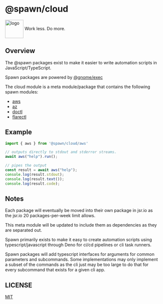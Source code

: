 # @spawn/cloud

<div height=30" vertical-align="top">
<image src="https://raw.githubusercontent.com/gnomejs/gnomejs/main/assets/icon.png"
    alt="logo" width="60" valign="middle" />
<span>Work less. Do more. </span>
</div>

## Overview

The @spawn packages exist to make it easier to write
automation scripts in JavaScript/TypeScript.

Spawn packages are powered by [@gnome/exec](https://jsr.io/@gnome/exec)

The cloud module is a meta module/package that contains
the following spawn modules:

- [aws](./aws/README.md)
- [az](./az/README.md)
- [doctl](./az/README.md)
- [flarectl](./flarectl/README.md)

## Example

```typescript
import { aws } from '@spawn/cloud/aws'

// outputs directly to stdout and stderror streams.
await aws("help").run();

// pipes the output
const result = await aws("help");
console.log(result.stdout);
console.log(result.text());
console.log(result.code);

```

## Notes

Each package will eventually be moved into their own package in jsr.io
as the jsr.io 20 packages-per-week limit allows.

This meta module will be updated to include them as dependencies as they
are separated out.

Spawn primarily exists to make it easy to create automation scripts
using typescript/javascript through Deno for ci/cd pipelines or
cli task runners.

Spawn packages will add typescript interfaces for arguments for common
parameters and subcommands. Some implementations may only implement
a subset of the commands as the cli just may be too large to
do that for every subcommand that exists for a given cli app.

## LICENSE

[MIT](./LICENSE.md)
